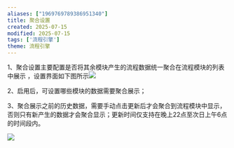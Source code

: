 ```yaml
---
aliases: ["1969769789386951340"]
title: 聚合设置
created: 2025-07-15
modified: 2025-07-15
tags: ['流程引擎']
theme: 流程引擎
---
```


1、聚合设置主要配置是否将其余模块产生的流程数据统一聚合在流程模块的列表中展示 ，设置界面如下图所示![](https://myhelpdoc.oss-cn-heyuan.aliyuncs.com/mdimages/17c8fec6ccda90d5309ea725b5d0d7cc.jpg)

2、启用后，可设置哪些模块的数据需要聚合展示；

3、聚合展示之前的历史数据，需要手动点击更新后才会聚合到流程模块中显示，否则只有新产生的数据才会聚合显示；更新时间仅支持在晚上22点至次日上午6点的时间段内。

![](https://myhelpdoc.oss-cn-heyuan.aliyuncs.com/mdimages/f479fea6750283b58d5cfd20a35678b2.jpg)

